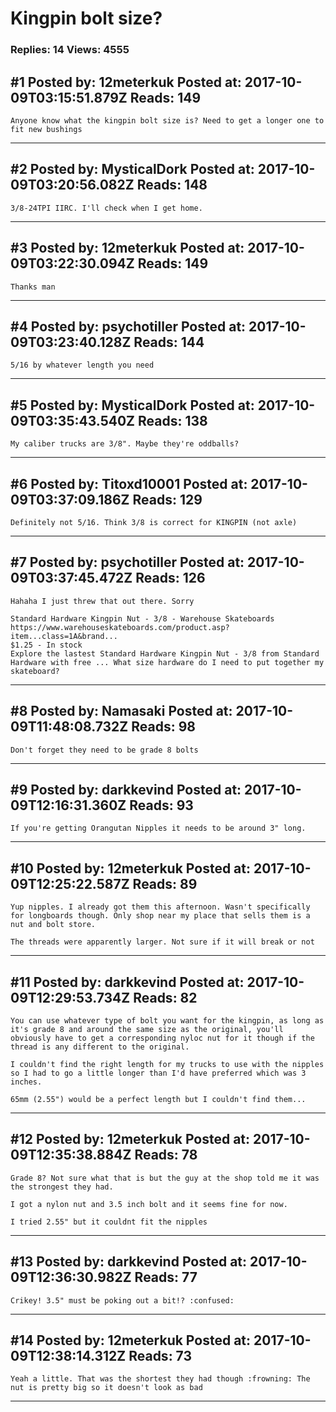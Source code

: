 # Kingpin bolt size?

### Replies: 14 Views: 4555

## \#1 Posted by: 12meterkuk Posted at: 2017-10-09T03:15:51.879Z Reads: 149

```
Anyone know what the kingpin bolt size is? Need to get a longer one to fit new bushings
```

---
## \#2 Posted by: MysticalDork Posted at: 2017-10-09T03:20:56.082Z Reads: 148

```
3/8-24TPI IIRC. I'll check when I get home.
```

---
## \#3 Posted by: 12meterkuk Posted at: 2017-10-09T03:22:30.094Z Reads: 149

```
Thanks man
```

---
## \#4 Posted by: psychotiller Posted at: 2017-10-09T03:23:40.128Z Reads: 144

```
5/16 by whatever length you need
```

---
## \#5 Posted by: MysticalDork Posted at: 2017-10-09T03:35:43.540Z Reads: 138

```
My caliber trucks are 3/8". Maybe they're oddballs?
```

---
## \#6 Posted by: Titoxd10001 Posted at: 2017-10-09T03:37:09.186Z Reads: 129

```
Definitely not 5/16. Think 3/8 is correct for KINGPIN (not axle)
```

---
## \#7 Posted by: psychotiller Posted at: 2017-10-09T03:37:45.472Z Reads: 126

```
Hahaha I just threw that out there. Sorry

Standard Hardware Kingpin Nut - 3/8 - Warehouse Skateboards
https://www.warehouseskateboards.com/product.asp?item...class=1A&brand...
$1.25 - ‎In stock
Explore the lastest Standard Hardware Kingpin Nut - 3/8 from Standard Hardware with free ... What size hardware do I need to put together my skateboard?
```

---
## \#8 Posted by: Namasaki Posted at: 2017-10-09T11:48:08.732Z Reads: 98

```
Don't forget they need to be grade 8 bolts
```

---
## \#9 Posted by: darkkevind Posted at: 2017-10-09T12:16:31.360Z Reads: 93

```
If you're getting Orangutan Nipples it needs to be around 3" long.
```

---
## \#10 Posted by: 12meterkuk Posted at: 2017-10-09T12:25:22.587Z Reads: 89

```
Yup nipples. I already got them this afternoon. Wasn't specifically for longboards though. Only shop near my place that sells them is a nut and bolt store.

The threads were apparently larger. Not sure if it will break or not
```

---
## \#11 Posted by: darkkevind Posted at: 2017-10-09T12:29:53.734Z Reads: 82

```
You can use whatever type of bolt you want for the kingpin, as long as it's grade 8 and around the same size as the original, you'll obviously have to get a corresponding nyloc nut for it though if the thread is any different to the original.

I couldn't find the right length for my trucks to use with the nipples so I had to go a little longer than I'd have preferred which was 3 inches.

65mm (2.55") would be a perfect length but I couldn't find them...
```

---
## \#12 Posted by: 12meterkuk Posted at: 2017-10-09T12:35:38.884Z Reads: 78

```
Grade 8? Not sure what that is but the guy at the shop told me it was the strongest they had. 

I got a nylon nut and 3.5 inch bolt and it seems fine for now.

I tried 2.55" but it couldnt fit the nipples
```

---
## \#13 Posted by: darkkevind Posted at: 2017-10-09T12:36:30.982Z Reads: 77

```
Crikey! 3.5" must be poking out a bit!? :confused:
```

---
## \#14 Posted by: 12meterkuk Posted at: 2017-10-09T12:38:14.312Z Reads: 73

```
Yeah a little. That was the shortest they had though :frowning: The nut is pretty big so it doesn't look as bad
```

---
